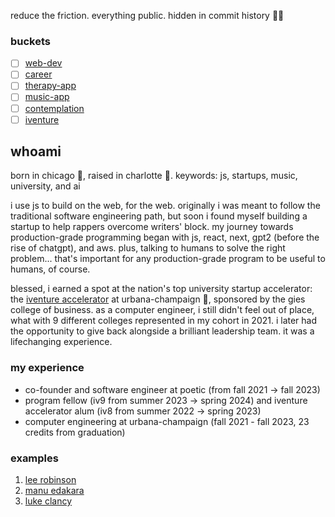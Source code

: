 reduce the friction. everything public. hidden in commit history 🙏🏽

### buckets

- [ ] [web-dev](./keshlib/web-dev/)
- [ ] [career](./keshlib/career/)
- [ ] [therapy-app](./keshlib/therapy-app/)
- [ ] [music-app](./keshlib/music-app/)
- [ ] [contemplation](./keshlib/contemplation/)
- [ ] [iventure](./keshlib/therapy-app/)

## whoami

born in chicago 🐂, raised in charlotte 👑. keywords: js, startups, music, university, and ai

i use js to build on the web, for the web. originally i was meant to follow the traditional software engineering path, but soon i found myself building a startup to help rappers overcome writers' block. my journey towards production-grade programming began with js, react, next, gpt2 (before the rise of chatgpt), and aws. plus, talking to humans to solve the right problem... that's important for any production-grade program to be useful to humans, of course.

blessed, i earned a spot at the nation's top university startup accelerator: the [iventure accelerator](https://iventure.illinois.edu/) at urbana-champaign 🌽, sponsored by the gies college of business. as a computer engineer, i still didn't feel out of place, what with 9 different colleges represented in my cohort in 2021. i later had the opportunity to give back alongside a brilliant leadership team. it was a lifechanging experience.

### my experience

- co-founder and software engineer at poetic (from fall 2021 -> fall 2023)
- program fellow (iv9 from summer 2023 -> spring 2024) and iventure accelerator alum (iv8 from summer 2022 -> spring 2023)
- computer engineering at urbana-champaign (fall 2021 - fall 2023, 23 credits from graduation)

### examples

1. [lee robinson](https://leerob.io/)
2. [manu edakara](https://www.manuedakara.com/purpose)
3. [luke clancy](https://lukeclancy.me/)


